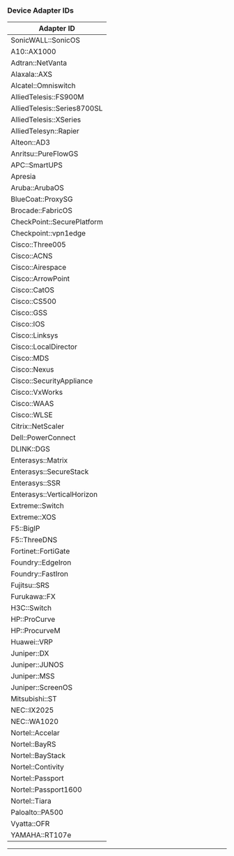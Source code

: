 ### Device Adapter IDs

| Adapter ID       |
| ---------------- |
| SonicWALL::SonicOS |
| A10::AX1000 |
| Adtran::NetVanta |
| Alaxala::AXS |
| Alcatel::Omniswitch |
| AlliedTelesis::FS900M |
| AlliedTelesis::Series8700SL |
| AlliedTelesis::XSeries |
| AlliedTelesyn::Rapier |
| Alteon::AD3 |
| Anritsu::PureFlowGS |
| APC::SmartUPS |
| Apresia |
| Aruba::ArubaOS |
| BlueCoat::ProxySG |
| Brocade::FabricOS |
| CheckPoint::SecurePlatform |
| Checkpoint::vpn1edge |
| Cisco::Three005 |
| Cisco::ACNS |
| Cisco::Airespace |
| Cisco::ArrowPoint |
| Cisco::CatOS |
| Cisco::CS500 |
| Cisco::GSS |
| Cisco::IOS |
| Cisco::Linksys |
| Cisco::LocalDirector |
| Cisco::MDS |
| Cisco::Nexus |
| Cisco::SecurityAppliance |
| Cisco::VxWorks |
| Cisco::WAAS |
| Cisco::WLSE |
| Citrix::NetScaler |
| Dell::PowerConnect |
| DLINK::DGS |
| Enterasys::Matrix |
| Enterasys::SecureStack |
| Enterasys::SSR |
| Enterasys::VerticalHorizon |
| Extreme::Switch |
| Extreme::XOS |
| F5::BigIP |
| F5::ThreeDNS |
| Fortinet::FortiGate |
| Foundry::EdgeIron |
| Foundry::FastIron |
| Fujitsu::SRS |
| Furukawa::FX |
| H3C::Switch |
| HP::ProCurve |
| HP::ProcurveM |
| Huawei::VRP |
| Juniper::DX |
| Juniper::JUNOS |
| Juniper::MSS |
| Juniper::ScreenOS |
| Mitsubishi::ST |
| NEC::IX2025 |
| NEC::WA1020 |
| Nortel::Accelar |
| Nortel::BayRS |
| Nortel::BayStack |
| Nortel::Contivity |
| Nortel::Passport |
| Nortel::Passport1600 |
| Nortel::Tiara |
| Paloalto::PA500 |
| Vyatta::OFR |
| YAMAHA::RT107e |

------------------------------------------------------
